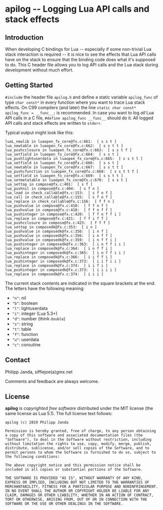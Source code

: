 #          apilog -- Logging Lua API calls and stack effects         #

##                           Introduction                           ##

When developing C bindings for Lua -- especially if some non-trivial
Lua stack interaction is required -- it is nice to see the effects
that Lua API calls have on the stack to ensure that the binding code
does what it's supposed to do. This C header file allows you to log
API calls and the Lua stack during development without much effort.


##                          Getting Started                         ##

`#include` the header file `apilog.h` and define a static variable
`apilog_func` of type `char const*` in every function where you want
to trace Lua stack effects. On C99 compilers (and later) the line
`static char const* apilog_func = __func__;` is recommended. In case
you want to log *all* Lua API calls in a C file, `#define apilog_func
__func__` should do it. All logged API calls and stack effects are
written to `stderr`.

Typical output might look like this:

```
luaL_newlib in luaopen_fx_core@fx.c:661:  [ s s t ]
lua_newtable in luaopen_fx_core@fx.c:662:  [ s s t t ]
lua_pushcclosure in luaopen_fx_core@fx.c:663:  [ s s t f ]
lua_setfield in luaopen_fx_core@fx.c:664:  [ s s t ]
lua_pushlightuserdata in luaopen_fx_core@fx.c:665:  [ s s t l ]
lua_setfield in luaopen_fx_core@fx.c:666:  [ s s t ]
lua_newtable in luaopen_fx_core@fx.c:667:  [ s s t t ]
lua_pushcfunction in luaopen_fx_core@fx.c:668:  [ s s t t f ]
lua_setfield in luaopen_fx_core@fx.c:669:  [ s s t t ]
lua_setmetatable in luaopen_fx_core@fx.c:670:  [ s s t ]
lua_settop in compose@fx.c:401:  [ s f ]
lua_pushnil in compose@fx.c:404:  [ s f n ]
lua_load in check_callable@fx.c:153:  [ s f n f ]
lua_call in check_callable@fx.c:155:  [ s f n f ]
lua_replace in check_callable@fx.c:156:  [ f f n ]
lua_pushvalue in compose@fx.c:410:  [ f f n f ]
lua_pushvalue in compose@fx.c:410:  [ f f n f f ]
lua_pushinteger in compose@fx.c:420:  [ f f n f f i ]
lua_replace in compose@fx.c:421:  [ f f i f f ]
lua_pushcclosure in compose@fx.c:423:  [ f f f ]
lua_settop in composedk@fx.c:353:  [ i n ]
lua_pushvalue in composedk@fx.c:356:  [ i n f ]
lua_pushvalue in composedk@fx.c:356:  [ i n f f ]
lua_pushvalue in composedk@fx.c:359:  [ i n f f i ]
lua_pushinteger in composedk@fx.c:363:  [ i n f f i i ]
lua_replace in composedk@fx.c:364:  [ i n f f i ]
lua_pushinteger in composedk@fx.c:365:  [ i n f f i i ]
lua_replace in composedk@fx.c:366:  [ i i f f i ]
lua_pushinteger in composedk@fx.c:373:  [ i i f i i ]
lua_replace in composedk@fx.c:374:  [ i i f i ]
lua_pushinteger in composedk@fx.c:373:  [ i i i i ]
lua_replace in composedk@fx.c:374:  [ i i i ]
```

The current stack contents are indicated in the square brackets at the
end. The letters have the following meaning:

*   `"n"`: nil
*   `"b"`: boolean
*   `"l"`: lightuserdata
*   `"i"`: integer (Lua 5.3+)
*   `"d"`: number (think `double`)
*   `"s"`: string
*   `"t"`: table
*   `"f"`: function
*   `"u"`: userdata
*   `"c"`: coroutine


##                              Contact                             ##

Philipp Janda, siffiejoe(a)gmx.net

Comments and feedback are always welcome.


##                              License                             ##

**apilog** is *copyrighted free software* distributed under the MIT
license (the same license as Lua 5.1). The full license text follows:

    apilog (c) 2019 Philipp Janda

    Permission is hereby granted, free of charge, to any person obtaining
    a copy of this software and associated documentation files (the
    "Software"), to deal in the Software without restriction, including
    without limitation the rights to use, copy, modify, merge, publish,
    distribute, sublicense, and/or sell copies of the Software, and to
    permit persons to whom the Software is furnished to do so, subject to
    the following conditions:

    The above copyright notice and this permission notice shall be
    included in all copies or substantial portions of the Software.

    THE SOFTWARE IS PROVIDED "AS IS", WITHOUT WARRANTY OF ANY KIND,
    EXPRESS OR IMPLIED, INCLUDING BUT NOT LIMITED TO THE WARRANTIES OF
    MERCHANTABILITY, FITNESS FOR A PARTICULAR PURPOSE AND NONINFRINGEMENT.
    IN NO EVENT SHALL THE AUTHOR OR COPYRIGHT HOLDER BE LIABLE FOR ANY
    CLAIM, DAMAGES OR OTHER LIABILITY, WHETHER IN AN ACTION OF CONTRACT,
    TORT OR OTHERWISE, ARISING FROM, OUT OF OR IN CONNECTION WITH THE
    SOFTWARE OR THE USE OR OTHER DEALINGS IN THE SOFTWARE.

